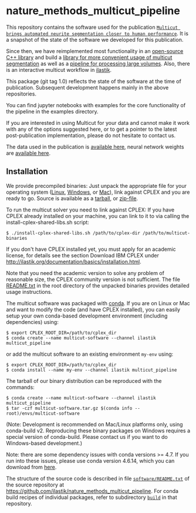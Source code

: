 # nature_methods_multicut_pipeline

This repository contains the software used for the publication [`Multicut brings automated neurite segmentation closer to human performance`](http://www.nature.com/nmeth/journal/v14/n2/full/nmeth.4151.html).
It is a snapshot of the state of the software we developed for this publication.

Since then, we have reimplemented most functionality in an [open-source C++ library](https://github.com/DerThorsten/nifty) and build a [library for more convenient usage of multicut segmentation](https://github.com/constantinpape/elf) as well as a [pipeline for processing large volumes](https://github.com/constantinpape/cluster_tools).
Also, there is an interactive multicut workflow in [ilastik](http://ilastik.org/).

This package (git tag 1.0) reflects the state of the software at the time of publication. Subsequent development happens mainly in the above repositories. 

You can find jupyter notebooks with examples for the core functionality of the pipeline in the examples directory.

If you are interested in using Multicut for your data and cannot make it work with any of the options suggested here, or to get a pointer to the latest post-publication implementation, please do not hesitate to contact us.

The data used in the publication is [available here](https://files.ilastik.org/multicut/NaturePaperDataUpl.zip), neural network weights are [available here](https://files.ilastik.org/multicut/nnet.zip).

## Installation

We provide precompiled binaries: Just unpack the appropriate file for your operating system ([Linux](https://files.ilastik.org/multicut/multicut-software-linux.tar.gz), [Windows](https://files.ilastik.org/multicut/multicut-software_win64.zip), or [Mac](https://files.ilastik.org/multicut/multicut-software-mac.tar.gz)), link against CPLEX and you are ready to go. Source is available as a [tarball](https://files.ilastik.org/multicut/multicut-software-sources.tar.gz), or [zip-file](https://files.ilastik.org/multicut/multicut-software-sources.zip).

To run the multicut solver you need to link against CPLEX:
If you have CPLEX already installed on your machine, you can link to it to via calling the
install-cplex-shared-libs.sh script:
    
    $ ./install-cplex-shared-libs.sh /path/to/cplex-dir /path/to/multicut-binaries

If you don't have CPLEX installed yet, you must apply for an academic license, for
details see the section Download IBM CPLEX under
http://ilastik.org/documentation/basics/installation.html.

Note that you need the academic version to solve any problem of reasonable size, the CPLEX community version is not sufficient.
The file [README.txt](https://github.com/ilastik/nature_methods_multicut_pipeline/blob/1.0/build/multicut_pipeline/TARBALL_README.txt) in the root directory of the unpacked binaries provides detailed usage instructions. 

The multicut software was packaged with [conda](http://conda.pydata.org/docs/). If you are on Linux or Mac and want to modify the code (and have CPLEX installed), you can easily setup your own conda-based development environment (including dependencies) using:

    $ export CPLEX_ROOT_DIR=/path/to/cplex_dir
    $ conda create --name multicut-software --channel ilastik multicut_pipeline

or add the multicut software to an existing environment `my-env` using:

    $ export CPLEX_ROOT_DIR=/path/to/cplex_dir
    $ conda install --name my-env --channel ilastik multicut_pipeline

The tarball of our binary distribution can be reproduced with the commands:

    $ conda create --name multicut-software --channel ilastik multicut_pipeline
    $ tar -czf multicut-software.tar.gz $(conda info --root)/envs/multicut-software

(Note: Development is recommended on Mac/Linux platforms only, using conda-build v2.
       Reproducing these binary packages on Windows requires a special version of conda-build.
       Please contact us if you want to do Windows-based development.)

Note: there are some dependency issues with conda versions >= 4.7.
If you run into these issues, please use conda version 4.6.14, which you can download from [here](https://repo.anaconda.com/miniconda/).
      
The structure of the source code is described in file [`software/README.txt`](https://github.com/ilastik/nature_methods_multicut_pipeline/blob/1.0/software/README.txt) of the source repository at
https://github.com/ilastik/nature_methods_multicut_pipeline. For conda build recipes of individual packages, refer to subdirectory [`build`](https://github.com/ilastik/nature_methods_multicut_pipeline/tree/1.0/build) in that repository.

